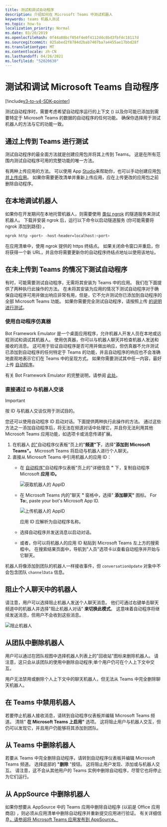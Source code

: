 ```yaml
---
title: 测试和调试自动程序
description: 介绍如何在 Microsoft Teams 中测试机器人
keywords: teams 机器人测试
ms.topic: how-to
localization_priority: Normal
ms.date: 03/20/2019
ms.openlocfilehash: 0f44a88bcf054f4e0f4112ddc8bd3fbfdc18117d
ms.sourcegitcommit: 825abed2f8784d2bab7407ba7a4455ae17bbd28f
ms.translationtype: MT
ms.contentlocale: zh-CN
ms.lasthandoff: 04/26/2021
ms.locfileid: "52020630"
---
```

# <a name="test-and-debug-your-microsoft-teams-bot"></a>测试和调试 Microsoft Teams 自动程序

[!include[v3-to-v4-SDK-pointer](~/includes/v3-to-v4-pointer-bots.md)]

测试自动程序时，需要考虑希望自动程序运行的上下文 () 以及你可能已添加到需要特定于 Microsoft Teams 的数据的自动程序的任何功能。 确保你选择用于测试机器人的方法与它的功能一致。

## <a name="test-by-uploading-to-teams"></a>通过上传到 Teams 进行测试

测试自动程序的最全面方法就是创建应用包并将其上传到 Teams。 这是在所有范围内测试自动程序可用的完整功能的唯一方法。

有两种上传应用的方法。 可以使用 App [Studio](~/concepts/build-and-test/app-studio-overview.md)来帮助你，也可以手动创建应用[包并](~/concepts/build-and-test/apps-package.md)[上传应用](~/concepts/deploy-and-publish/apps-upload.md)。 如果你需要更改清单并重新上传应用，应在上传更改的应用包之前删除自动[](#deleting-a-bot-from-teams)程序。

## <a name="debug-your-bot-locally"></a>在本地调试机器人

如果你在开发期间在本地托管机器人，则需要使用 [类似 ngrok](https://ngrok.com/) 的隧道服务来测试机器人。 下载并安装 ngrok 后，运行以下命令以启动隧道服务 (你可能需要将 ngrok 添加到路径) 。

```bash
ngrok http <port> -host-header=localhost:<port>
```

在应用清单中，使用 ngrok 提供的 https 终结点。 如果关闭命令窗口并重启，你将获得一个新 URL，并且你将需要更新你的自动程序终结点地址以使用该地址。

## <a name="testing-your-bot-without-uploading-to-teams"></a>在未上传到 Teams 的情况下测试自动程序

有时，可能需要测试自动程序，无需将其安装为 Teams 中的应用。 我们在下面提供了两种执行此操作的方法。 在未将其安装为应用的情况下测试自动程序对于确保自动程序可用并做出响应非常有用，但是，它不允许测试你已添加到自动程序的全部 Microsoft Teams 功能。 如果你需要完全测试自动程序，请按照上传 [的说明进行测试](#test-by-uploading-to-teams)。

### <a name="use-the-bot-emulator"></a>使用自动程序仿真器

Bot Framework Emulator 是一个桌面应用程序，允许机器人开发人员在本地或远程测试和调试其机器人。 使用仿真器，你可以与机器人聊天并检查机器人发送和接收的消息。 这可用于验证自动程序是否可用并做出响应，但仿真器不允许测试已添加到自动程序的任何特定于 Teams 的功能，并且自动程序的响应也不会准确地直观地表示它们在 Teams 中的呈现方式。 如果你需要测试其中任一内容，最好上传 [自动程序](#test-by-uploading-to-teams)。

有关 Bot Framework Emulator 的完整说明，请参阅 [此处](/azure/bot-service/bot-service-debug-emulator?view=azure-bot-service-4.0&preserve-view=true)。

### <a name="talk-to-your-bot-directly-by-id"></a>直接通过 ID 与机器人交谈

>[!Important]
>按 ID 与机器人交谈仅用于测试目的。

您还可以使用自动程序 ID 启动对话。下面提供两种执行此操作的方法。 通过这些方法之一添加自动程序后，将无法在频道对话中处理它，并且你无法利用其他 Microsoft Teams 应用功能，如选项卡或消息传递扩展。

1. 在机器人 [的"](https://dev.botframework.com/bots)自动程序仪表板"页上的"**频道"下**，选择"**添加到 Microsoft Teams"。** Microsoft Teams 将启动与机器人进行个人聊天。
2. 直接从 Microsoft Teams 中引用机器人的应用 ID：
   * 在 [自动程序"](https://dev.botframework.com/bots)自动程序仪表板"页上的"详细信息 **"** 下，复制自动程序 Microsoft **应用 ID。**
  
     ![获取机器人的 AppID](~/assets/images/bots_appid_botframework.png)
  
   * 在 Microsoft Teams 内的"聊天 **"** 窗格中，选择" **添加聊天"** 图标。 For **To:**, paste your bot's Microsoft App ID.
  
     ![上传机器人的 AppID](~/assets/images/bots_uploading.png)

     应用 ID 应解析为自动程序名称。

   * 选择自动程序并发送消息以启动对话。
   * 或者，你可以将机器人的应用 ID 粘贴到 Microsoft Teams 左上方的搜索框中。 在搜索结果页面中，导航到"人员"选项卡以查看自动程序并开始与它聊天。

机器人将像添加到团队的机器人一样接收事件，但 `conversationUpdate` 对象中不会包含团队 `channelData` 信息。

## <a name="blocking-a-bot-in-personal-chat"></a>阻止个人聊天中的机器人

请注意，用户可以选择阻止机器人发送个人聊天消息。 他们可通过右键单击聊天频道中的机器人并选择"阻止机器人对话" **来切换此模式**。 这意味着自动程序将继续发送消息，但用户不会收到这些消息。

![阻止机器人](~/assets/images/bots/botdisable.png)

## <a name="removing-a-bot-from-a-team"></a>从团队中删除机器人

用户可以通过在团队视图中选择机器人列表上的"回收站"图标来删除机器人。 请注意，这只会从该团队的使用中删除自动程序;单个用户仍可在个人上下文中交互。

用户无法禁用或删除个人上下文中的聊天机器人，但无法从 Teams 中完全删除聊天机器人。

## <a name="disabling-a-bot-in-teams"></a>在 Teams 中禁用机器人

若要停止机器人接收消息，请转到自动程序仪表板并编辑 Microsoft Teams 频道。 清除" **在 Microsoft Teams 上启用"** 选项。 这将阻止用户与机器人交互，但仍可以发现它，并且用户仍能够将其添加到团队。

## <a name="deleting-a-bot-from-teams"></a>从 Teams 中删除机器人

若要从 Teams 中完全删除自动程序，请转到自动程序仪表板并编辑 Microsoft Teams 频道。 选择底部的 **"删除** "按钮。 这将阻止用户发现、添加或与机器人交互。 请注意，这不会从其他用户的 Teams 实例中删除自动程序，尽管它也将停止为它们运行。

## <a name="removing-your-bot-from-appsource"></a>从 AppSource 中删除机器人

如果你想要从 AppSource 中的 Teams 应用中删除自动程序 (以前是 Office 应用商店) ，则必须从应用清单中删除自动程序并重新提交应用进行验证。 有关详细信息[，请参阅将 Microsoft Teams 应用发布到 AppSource。](~/concepts/deploy-and-publish/apps-publish.md)
